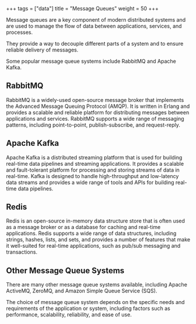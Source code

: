 +++
tags = ["data"]
title = "Message Queues"
weight = 50
+++

Message queues are a key component of modern distributed systems and are used to manage the flow of data between applications, services, and processes. 

They provide a way to decouple different parts of a system and to ensure reliable delivery of messages. 

Some popular message queue systems include RabbitMQ and Apache Kafka.

## RabbitMQ

RabbitMQ is a widely-used open-source message broker that implements the Advanced Message Queuing Protocol (AMQP). It is written in Erlang and provides a scalable and reliable platform for distributing messages between applications and services. RabbitMQ supports a wide range of messaging patterns, including point-to-point, publish-subscribe, and request-reply.

## Apache Kafka

Apache Kafka is a distributed streaming platform that is used for building real-time data pipelines and streaming applications. It provides a scalable and fault-tolerant platform for processing and storing streams of data in real-time. Kafka is designed to handle high-throughput and low-latency data streams and provides a wide range of tools and APIs for building real-time data pipelines.

## Redis

Redis is an open-source in-memory data structure store that is often used as a message broker or as a database for caching and real-time applications. Redis supports a wide range of data structures, including strings, hashes, lists, and sets, and provides a number of features that make it well-suited for real-time applications, such as pub/sub messaging and transactions.

## Other Message Queue Systems

There are many other message queue systems available, including Apache ActiveMQ, ZeroMQ, and Amazon Simple Queue Service (SQS). 

The choice of message queue system depends on the specific needs and requirements of the application or system, including factors such as performance, scalability, reliability, and ease of use.

